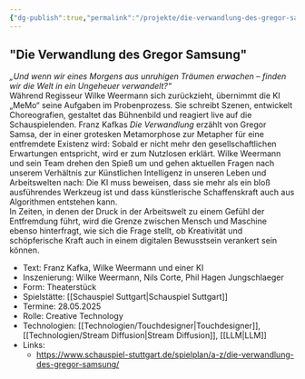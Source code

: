 ```yaml
---
{"dg-publish":true,"permalink":"/projekte/die-verwandlung-des-gregor-samsung-wilke-weemann-schauspiel-stuttgart/"}
---
```


## "Die Verwandlung des Gregor Samsung"

_„Und wenn wir eines Morgens aus unruhigen Träumen erwachen – finden wir die Welt in ein Ungeheuer verwandelt?“_  
Während Regisseur Wilke Weermann sich zurückzieht, übernimmt die KI „MeMo“ seine Aufgaben im Probenprozess. Sie schreibt Szenen, entwickelt Choreografien, gestaltet das Bühnenbild und reagiert live auf die Schauspielenden. Franz Kafkas _Die Verwandlung_ erzählt von Gregor Samsa, der in einer grotesken Metamorphose zur Metapher für eine entfremdete Existenz wird: Sobald er nicht mehr den gesellschaft­lichen Erwartungen entspricht, wird er zum Nutzlosen erklärt. Wilke Weermann und sein Team drehen den Spieß um und gehen aktuellen Fragen nach unserem Verhältnis zur Künstlichen Intelligenz in unseren Leben und Arbeitswelten nach: Die KI muss beweisen, dass sie mehr als ein bloß ausführendes Werkzeug ist und dass künstlerische Schaffenskraft auch aus Algorithmen entstehen kann.  
In Zeiten, in denen der Druck in der Arbeitswelt zu einem Gefühl der Entfremdung führt, wird die Grenze zwischen Mensch und Maschine ebenso hinterfragt, wie sich die Frage stellt, ob Kreativität und schöpferische Kraft auch in einem digitalen Bewusstsein verankert sein können.

- Text: Franz Kafka, Wilke Weermann und einer KI
- Inszenierung: Wilke Weermann, Nils Corte, Phil Hagen Jungschlaeger
- Form: Theaterstück
- Spielstätte: [[Schauspiel Suttgart\|Schauspiel Suttgart]]
- Termine: 28.05.2025
- Rolle: Creative Technology
- Technologien: [[Technologien/Touchdesigner\|Touchdesigner]], [[Technologien/Stream Diffusion\|Stream Diffusion]], [[LLM\|LLM]]
- Links: 
	- https://www.schauspiel-stuttgart.de/spielplan/a-z/die-verwandlung-des-gregor-samsung/
